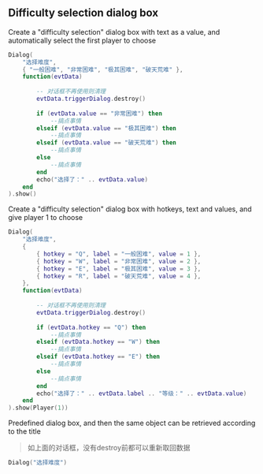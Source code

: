 ## Difficulty selection dialog box

Create a "difficulty selection" dialog box with text as a value, and automatically select the first player to choose

```lua
Dialog(
    "选择难度",
    { "一般困难", "非常困难", "极其困难", "破天荒难" },
    function(evtData)
    
        -- 对话框不再使用则清理
        evtData.triggerDialog.destroy()
        
        if (evtData.value == "非常困难") then
            --搞点事情
        elseif (evtData.value == "极其困难") then
            --搞点事情
        elseif (evtData.value == "破天荒难") then
            --搞点事情
        else
            --搞点事情
        end
        echo("选择了：" .. evtData.value)
    end
).show()
```

Create a "difficulty selection" dialog box with hotkeys, text and values, and give player 1 to choose

```lua
Dialog(
    "选择难度",
    {
        { hotkey = "Q", label = "一般困难", value = 1 },
        { hotkey = "W", label = "非常困难", value = 2 },
        { hotkey = "E", label = "极其困难", value = 3 },
        { hotkey = "R", label = "破天荒难", value = 4 },
    },
    function(evtData)
    
        -- 对话框不再使用则清理
        evtData.triggerDialog.destroy()
        
        if (evtData.hotkey == "Q") then
            --搞点事情
        elseif (evtData.hotkey == "W") then
            --搞点事情
        elseif (evtData.hotkey == "E") then
            --搞点事情
        else
            --搞点事情
        end
        echo("选择了：" .. evtData.label .. "等级：" .. evtData.value)
    end
).show(Player(1))
```

Predefined dialog box, and then the same object can be retrieved according to the title

> 如上面的对话框，没有destroy前都可以重新取回数据

```lua
Dialog("选择难度")
```
